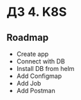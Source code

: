 # ДЗ 4. K8S

## Roadmap

- Create app
- Connect with DB
- Install DB from helm
- Add Configmap
- Add Job
- Add Postman